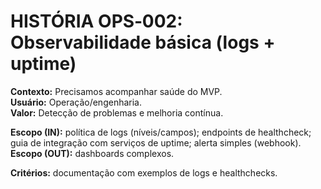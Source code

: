 # HISTÓRIA OPS‑002: Observabilidade básica (logs + uptime)

**Contexto:** Precisamos acompanhar saúde do MVP.  
**Usuário:** Operação/engenharia.  
**Valor:** Detecção de problemas e melhoria contínua.

**Escopo (IN):** política de logs (níveis/campos); endpoints de healthcheck; guia de integração com serviços de uptime; alerta simples (webhook).  
**Escopo (OUT):** dashboards complexos.

**Critérios:** documentação com exemplos de logs e healthchecks.
